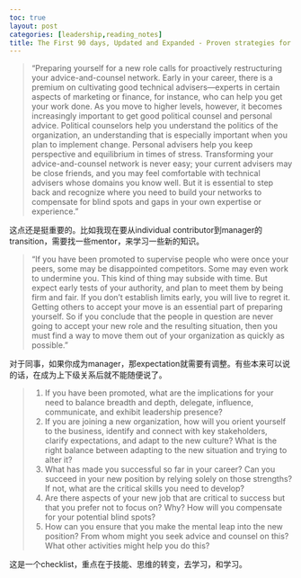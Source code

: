 ```yaml
---
toc: true
layout: post
categories: [leadership,reading_notes]
title: The First 90 days, Updated and Expanded - Proven strategies for getting up to speed faster and smarter - 8
---
```

> “Preparing yourself for a new role calls for proactively restructuring your advice-and-counsel network. Early in your career, there is a premium on cultivating good technical advisers—experts in certain aspects of marketing or finance, for instance, who can help you get your work done. As you move to higher levels, however, it becomes increasingly important to get good political counsel and personal advice. Political counselors help you understand the politics of the organization, an understanding that is especially important when you plan to implement change. Personal advisers help you keep perspective and equilibrium in times of stress. Transforming your advice-and-counsel network is never easy; your current advisers may be close friends, and you may feel comfortable with technical advisers whose domains you know well. But it is essential to step back and recognize where you need to build your networks to compensate for blind spots and gaps in your own expertise or experience.”

这点还是挺重要的。比如我现在要从individual contributor到manager的transition，需要找一些mentor，来学习一些新的知识。

> “If you have been promoted to supervise people who were once your peers, some may be disappointed competitors. Some may even work to undermine you. This kind of thing may subside with time. But expect early tests of your authority, and plan to meet them by being firm and fair. If you don’t establish limits early, you will live to regret it. Getting others to accept your move is an essential part of preparing yourself. So if you conclude that the people in question are never going to accept your new role and the resulting situation, then you must find a way to move them out of your organization as quickly as possible.”

对于同事，如果你成为manager，那expectation就需要有调整。有些本来可以说的话，在成为上下级关系后就不能随便说了。

> 1. If you have been promoted, what are the implications for your need to balance breadth and depth, delegate, influence, communicate, and exhibit leadership presence?
> 2. If you are joining a new organization, how will you orient yourself to the business, identify and connect with key stakeholders, clarify expectations, and adapt to the new culture? What is the right balance between adapting to the new situation and trying to alter it?
> 3. What has made you successful so far in your career? Can you succeed in your new position by relying solely on those strengths? If not, what are the critical skills you need to develop?
> 4. Are there aspects of your new job that are critical to success but that you prefer not to focus on? Why? How will you compensate for your potential blind spots?
> 5. How can you ensure that you make the mental leap into the new position? From whom might you seek advice and counsel on this? What other activities might help you do this?

这是一个checklist，重点在于技能、思维的转变，去学习，和学习。


